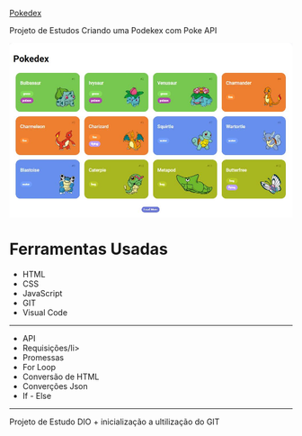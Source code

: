 
[Pokedex](https://github.com/DanielMelo0/Pokedex-DIO) <br>


Projeto de Estudos Criando uma Podekex com Poke API

<img src="assets/img/pokedex 2023.JPG" align="center">

<h1> Ferramentas Usadas </h1>
<ul>

<li>HTML</li>
<li>CSS</li>
<li>JavaScript</li>
<li>GIT</li>
<li>Visual Code</li>
</ul>
<HR>
<ul>

<li>API</li>
<li>Requisições/li>
<li>Promessas</li>
<li>For Loop</li>
<li>Conversão de HTML</li>
<li>Converções Json</li>
<li>If - Else</li>
</ul>
<HR>


Projeto de Estudo DIO + inicialização a ultilização do GIT
